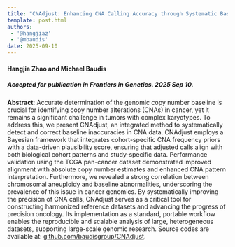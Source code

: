 ```yaml
---
title: "CNAdjust: Enhancing CNA Calling Accuracy through Systematic Baseline Adjustment"
template: post.html 
authors:
 - '@hangjiaz'
 - '@mbaudis'
date: 2025-09-10
---
```


#### Hangjia Zhao and Michael Baudis
#####  Accepted for publication in Frontiers in Genetics. 2025 Sep 10.

**Abstract**: Accurate determination of the genomic copy number baseline is crucial for identifying copy number alterations (CNAs) in cancer, yet it remains a significant challenge in tumors with complex karyotypes. To address this, we present CNAdjust, an integrated method to systematically detect and correct baseline inaccuracies in CNA data. CNAdjust employs a Bayesian framework that integrates cohort-specific CNA frequency priors with a data-driven plausibility score, ensuring that adjusted calls align with both biological cohort patterns and study-specific data. <!--more--> Performance validation using the TCGA pan-cancer dataset demonstrated improved alignment with absolute copy number estimates and enhanced CNA pattern interpretation. Furthermore, we revealed a strong correlation between chromosomal aneuploidy and baseline abnormalities, underscoring the prevalence of this issue in cancer genomics. By systematically improving the precision of CNA calls, CNAdjust serves as a critical tool for constructing harmonized reference datasets and advancing the progress of precision oncology. Its implementation as a standard, portable workflow enables the reproducible and scalable analysis of large, heterogeneous datasets,
supporting large-scale genomic research. Source codes are available at: [github.com/baudisgroup/CNAdjust](https://github.com/baudisgroup/CNAdjust).